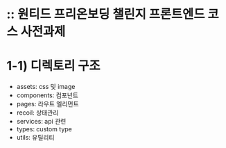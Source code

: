# :: 원티드 프리온보딩 챌린지 프론트엔드 코스 사전과제

# 1-1) 디렉토리 구조

- assets: css 및 image
- components: 컴포넌트
- pages: 라우트 엘리먼트
- recoil: 상태관리
- services: api 관련
- types: custom type
- utils: 유틸리티
